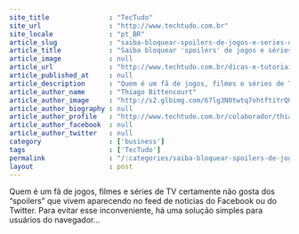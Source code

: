 ```yaml
---
site_title               : "TecTudo"
site_url                 : "http://www.techtudo.com.br"
site_locale              : "pt_BR"
article_slug             : "saiba-bloquear-spoilers-de-jogos-e-series-de-tv-no-facebook-e-no-twitter"
article_title            : "Saiba bloquear 'spoilers' de jogos e séries de TV no Facebook e no Twitter"
article_image            : null
article_url              : "http://www.techtudo.com.br/dicas-e-tutoriais/noticia/2013/08/saiba-bloquear-spoilers-de-jogos-e-series-de-tv-no-facebook-e-no-twitter.html"
article_published_at     : null
article_description      : "Quem é um fã de jogos, filmes e séries de TV certamente não gosta dos “spoilers” que vivem aparecendo no feed de notícias do Facebook ou do Twitter. Para evitar esse inconveniente, há uma solução simples para usuários do navegador..."
article_author_name      : "Thiago Bittencourt"
article_author_image     : "http://s2.glbimg.com/67lg3N0twtq7ohtftiYrQUoisyo=/30x30/s2.glbimg.com/dAso4Dgux-g8X2dt0fiJ8nVwoDA=/0x0:401x403/75x75/s.glbimg.com/po/tt2/f/original/2013/03/26/thiago_1.jpg"
article_author_biography : null
article_author_profile   : "http://www.techtudo.com.br/colaborador/thiago-bittencourt.html"
article_author_facebook  : null
article_author_twitter   : null
category                 : ['business']
tags                     : ['TecTudo']
permalink                : "/:categories/saiba-bloquear-spoilers-de-jogos-e-series-de-tv-no-facebook-e-no-twitter/"
layout                   : post
---
```


Quem é um fã de jogos, filmes e séries de TV certamente não gosta dos “spoilers” que vivem aparecendo no feed de notícias do Facebook ou do Twitter. Para evitar esse inconveniente, há uma solução simples para usuários do navegador...

